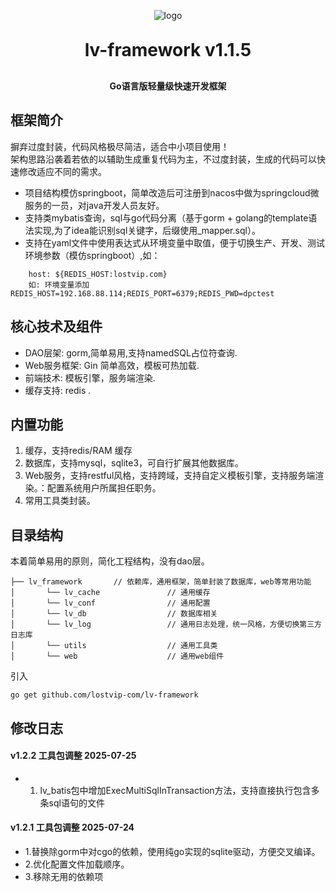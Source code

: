 <p align="center">
	<img alt="logo" src="https://oscimg.oschina.net/oscnet/up-dd77653d7c9f197dd9d93684f3c8dcfbab6.png">
</p>
<h1 align="center" style="margin: 30px 0 30px; font-weight: bold;"> lv-framework v1.1.5 </h1>
<h4 align="center">Go语言版轻量级快速开发框架</h4>


## 框架简介
摒弃过度封装，代码风格极尽简洁，适合中小项目使用！<br>
架构思路沿袭着若依的以辅助生成重复代码为主，不过度封装，生成的代码可以快速修改适应不同的需求。
* 项目结构模仿springboot，简单改造后可注册到nacos中做为springcloud微服务的一员，对java开发人员友好。
* 支持类mybatis查询，sql与go代码分离（基于gorm + golang的template语法实现,为了idea能识别sql关键字，后缀使用_mapper.sql）。
* 支持在yaml文件中使用表达式从环境变量中取值，便于切换生产、开发、测试环境参数（模仿springboot）,如：
~~~
    host: ${REDIS_HOST:lostvip.com}
    如: 环境变量添加 REDIS_HOST=192.168.88.114;REDIS_PORT=6379;REDIS_PWD=dpctest
~~~

## 核心技术及组件

* DAO层架: gorm,简单易用,支持namedSQL占位符查询.</br>
* Web服务框架: Gin 简单高效，模板可热加载.</br>
* 前端技术: 模板引擎，服务端渲染.</br>
* 缓存支持: redis .</br>

## 内置功能

1.  缓存，支持redis/RAM 缓存
2.  数据库，支持mysql，sqlite3，可自行扩展其他数据库。
3.  Web服务，支持restful风格，支持跨域，支持自定义模板引擎，支持服务端渲染。：配置系统用户所属担任职务。
4.  常用工具类封装。


## 目录结构
本着简单易用的原则，简化工程结构，没有dao层。

~~~
├── lv_framework       // 依赖库，通用框架，简单封装了数据库，web等常用功能
│       └── lv_cache               // 通用缓存
│       └── lv_conf                // 通用配置
│       └── lv_db                  // 数据库相关
│       └── lv_log                 // 通用日志处理，统一风格，方便切换第三方日志库
│       └── utils                  // 通用工具类
│       └── web                    // 通用web组件  
~~~

引入
~~~
go get github.com/lostvip-com/lv-framework
~~~

## 修改日志
#### v1.2.2 工具包调整 2025-07-25
* 1. lv_batis包中增加ExecMultiSqlInTransaction方法，支持直接执行包含多条sql语句的文件

#### v1.2.1 工具包调整 2025-07-24
* 1.替换除gorm中对cgo的依赖，使用纯go实现的sqlite驱动，方便交叉编译。
* 2.优化配置文件加载顺序。
* 3.移除无用的依赖项

